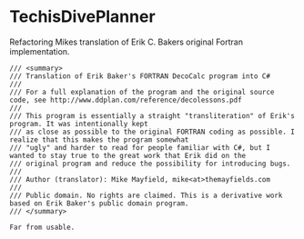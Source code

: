 # TechisDivePlanner
Refactoring Mikes translation of Erik C. Bakers original Fortran implementation.


    /// <summary>
    /// Translation of Erik Baker's FORTRAN DecoCalc program into C#
    /// 
    /// For a full explanation of the program and the original source code, see http://www.ddplan.com/reference/decolessons.pdf
    /// 
    ///	This program is essentially a straight "transliteration" of Erik's program. It was intentionally kept
    ///	as close as possible to the original FORTRAN coding as possible. I realize that this makes the program somewhat
    ///	"ugly" and harder to read for people familiar with C#, but I wanted to stay true to the great work that Erik did on the 
    ///	original program and reduce the possibility for introducing bugs.
    ///
    /// Author (translator): Mike Mayfield, mike<at>themayfields.com
    /// 
    /// Public domain. No rights are claimed. This is a derivative work based on Erik Baker's public domain program.
    /// </summary>
    
    Far from usable.
